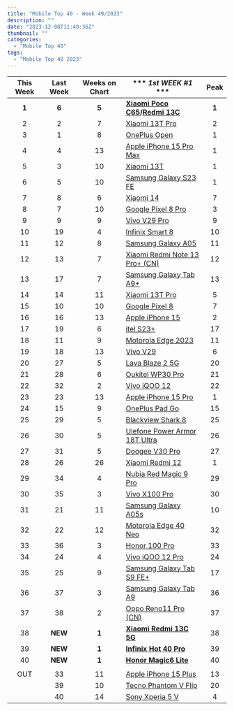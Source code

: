 ```yaml
---
title: "Mobile Top 40 - Week 49/2023"
description: ""
date: "2023-12-08T11:40:36Z"
thumbnail: ""
categories:
  - "Mobile Top 40"
tags:
  - "Mobile Top 40 2023"
---
```

<!--more-->
|**This Week**|**Last Week**|**Weeks on Chart**|*** *1st WEEK #1* ***|**Peak**|
|:----:|:----:|:----:|----|:----:|
|**1**|**6**|**5**|**[Xiaomi Poco C65](https://www.gsmarena.com/xiaomi_poco_c65-12684.php)/[Redmi 13C](https://www.gsmarena.com/xiaomi_redmi_13c-12689.php)**|**1**|
|2|2|7|[Xiaomi 13T Pro](https://www.gsmarena.com/xiaomi_13t_pro-12388.php)|2|
|3|1|8|[OnePlus Open](https://www.gsmarena.com/oneplus_open-12619.php)|1|
|4|4|13|[Apple iPhone 15 Pro Max](https://www.gsmarena.com/apple_iphone_15_pro_max-12548.php)|1|
|5|3|10|[Xiaomi 13T](https://www.gsmarena.com/xiaomi_13t-12389.php)|1|
|6|5|10|[Samsung Galaxy S23 FE](https://www.gsmarena.com/samsung_galaxy_s23_fe-12520.php)|1|
|7|8|6|[Xiaomi 14](https://www.gsmarena.com/xiaomi_14-12626.php)|7|
|8|7|10|[Google Pixel 8 Pro](https://www.gsmarena.com/google_pixel_8_pro-12545.php)|3|
|9|9|9|[Vivo V29 Pro](https://www.gsmarena.com/vivo_v29_pro-12608.php)|9|
|10|19|4|[Infinix Smart 8](https://www.gsmarena.com/infinix_smart_8-12642.php)|10|
|11|12|8|[Samsung Galaxy A05](https://www.gsmarena.com/samsung_galaxy_a05-12583.php)|11|
|12|13|7|[Xiaomi Redmi Note 13 Pro+ (CN)](https://www.gsmarena.com/xiaomi_redmi_note_13_pro+-12572.php)|12|
|13|17|7|[Samsung Galaxy Tab A9+](https://www.gsmarena.com/samsung_galaxy_tab_a9+-12617.php)|13|
|14|14|11|[Xiaomi 13T Pro](https://www.gsmarena.com/xiaomi_14_pro-12643.php)|5|
|15|10|10|[Google Pixel 8](https://www.gsmarena.com/google_pixel_8-12546.php)|7|
|16|16|13|[Apple iPhone 15](https://www.gsmarena.com/apple_iphone_15-12559.php)|2|
|17|19|6|[itel S23+](https://www.gsmarena.com/itel_s23+-12571.php)|17|
|18|11|9|[Motorola Edge 2023](https://www.gsmarena.com/motorola_edge_(2023)-12620.php)|11|
|19|18|13|[Vivo V29](https://www.gsmarena.com/vivo_v29-12461.php)|6|
|20|27|5|[Lava Blaze 2 5G](https://www.gsmarena.com/lava_blaze_2_5g-12668.php)|20|
|21|28|6|[Oukitel WP30 Pro](https://www.gsmarena.com/oukitel_wp30_pro-12669.php)|21|
|22|32|2|[Vivo iQOO 12](https://www.gsmarena.com/vivo_iqoo_12-12691.php)|22|
|23|23|13|[Apple iPhone 15 Pro](https://www.gsmarena.com/apple_iphone_15_pro-12557.php)|1|
|24|15|9|[OnePlus Pad Go](https://www.gsmarena.com/oneplus_pad_go-12614.php)|15|
|25|29|5|[Blackview Shark 8](https://www.gsmarena.com/blackview_shark_8-12680.php)|25|
|26|30|5|[Ulefone Power Armor 18T Ultra](https://www.gsmarena.com/ulefone_power_armor_18t_ultra-12686.php)|26|
|27|31|5|[Doogee V30 Pro](https://www.gsmarena.com/doogee_v30_pro-12634.php)|27|
|28|26|26|[Xiaomi Redmi 12](https://www.gsmarena.com/xiaomi_redmi_12-12328.php)|1|
|29|34|4|[Nubia Red Magic 9 Pro](https://www.gsmarena.com/zte_nubia_red_magic_9_pro-12709.php)|29|
|30|35|3|[Vivo X100 Pro](https://www.gsmarena.com/vivo_x100_pro-12694.php)|30|
|31|21|11|[Samsung Galaxy A05s](https://www.gsmarena.com/samsung_galaxy_a05s-12584.php)|10|
|32|22|12|[Motorola Edge 40 Neo](https://www.gsmarena.com/motorola_edge_40_neo-12467.php)|32|
|33|36|3|[Honor 100 Pro](https://www.gsmarena.com/honor_100_pro-12699.php)|33|
|34|24|4|[Vivo iQOO 12 Pro](https://www.gsmarena.com/vivo_iqoo_12_pro-12690.php)|24|
|35|25|9|[Samsung Galaxy Tab S9 FE+](https://www.gsmarena.com/samsung_galaxy_tab_s9_fe+-12609.php)|17|
|36|37|3|[Samsung Galaxy Tab A9](https://www.gsmarena.com/samsung_galaxy_tab_a9-12616.php)|36|
|37|38|2|[Oppo Reno11 Pro (CN)](https://www.gsmarena.com/oppo_reno11_pro_(china)-12706.php)|37|
|38|**NEW**|**1**|**[Xiaomi Redmi 13C 5G](https://www.gsmarena.com/xiaomi_redmi_13c_5g-12726.php)**|38|
|39|**NEW**|**1**|**[Infinix Hot 40 Pro](https://www.gsmarena.com/infinix_hot_40_pro-12733.php)**|39|
|40|**NEW**|**1**|**[Honor Magic6 Lite](https://www.gsmarena.com/honor_magic6_lite-12730.php)**|40|
||||||
|OUT|33|11|[Apple iPhone 15 Plus](https://www.gsmarena.com/apple_iphone_15_plus-12558.php)|13|
||39|10|[Tecno Phantom V Flip](https://www.gsmarena.com/tecno_phantom_v_flip-12580.php)|20|
||40|14|[Sony Xperia 5 V](https://www.gsmarena.com/sony_xperia_5_v-12534.php)|4|
